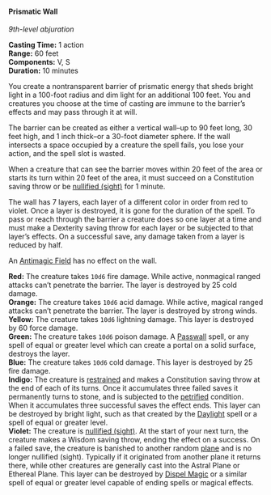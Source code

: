 #### Prismatic Wall
<!-- markdownlint-disable link-image-reference-definitions -->
[_metadata_:spell_name]:- "Prismatic Wall"
[_metadata_:spell_level]:- "9"
[_metadata_:spell_school]:- "abjuration"
[_metadata_:ritual]:- "false"
[_metadata_:casting_time_amount]:- "1"
[_metadata_:casting_time_unit]:- "action"
[_metadata_:range]:- "60 feet"
[_metadata_:target]:- "either a vertical wall which is up to 90 feet long, 30 feet high, and 1 inch thick, or a 30-foot diameter sphere"
[_metadata_:components_verbal]:- "true"
[_metadata_:components_somatic]:- "true"
[_metadata_:components_material]:- "false"
[_metadata_:duration]:- "10 minutes"
[_metadata_:concentration]:- "false"
[_metadata_:saving_throw]:- "Constitution, Dexterity"
[_metadata_:saving_throw_success]:- "avoids_effect, special"
[_metadata_:damage_formula]:- "10d6 or 0"
[_metadata_:damage_type]:- "varies"
[_metadata_:compared_to_wotc_srd_5.1]:- "mechanics_same_wording_different"
[_metadata_:compared_to_a5e_srd]:- "mechanics_different_wording_different"
<!-- markdownlint-disable-next-line no-emphasis-as-heading -->
_9th-level abjuration_

**Casting Time:** 1 action \
**Range:** 60 feet \
**Components:** V, S \
**Duration:** 10 minutes

You create a nontransparent barrier of prismatic energy that sheds bright light in a 100-foot radius and dim light for an additional 100 feet.
You and creatures you choose at the time of casting are immune to the barrier’s effects and may pass through it at will.

The barrier can be created as either a vertical wall–up to 90 feet long, 30 feet high, and 1 inch thick–or a 30-foot diameter sphere.
If the wall intersects a space occupied by a creature the spell fails, you lose your action, and the spell slot is wasted.

When a creature that can see the barrier moves within 20 feet of the area or starts its turn within 20 feet of the area, it must succeed on a Constitution saving throw or be [nullified (sight)](#Conditions_nullified) for 1 minute.

The wall has 7 layers, each layer of a different color in order from red to violet.
Once a layer is destroyed, it is gone for the duration of the spell.
To pass or reach through the barrier a creature does so one layer at a time and must make a Dexterity saving throw for each layer or be subjected to that layer’s effects.
On a successful save, any damage taken from a layer is reduced by half.

An [Antimagic Field](#Antimagic_Field_antimagic_field) has no effect on the wall.

**Red:**
The creature takes `10d6` fire damage.
While active, nonmagical ranged attacks can’t penetrate the barrier.
The layer is destroyed by 25 cold damage.
\
**Orange:**
The creature takes `10d6` acid damage.
While active, magical ranged attacks can’t penetrate the barrier.
The layer is destroyed by strong winds.
\
**Yellow:**
The creature takes `10d6` lightning damage.
This layer is destroyed by 60 force damage.
\
**Green:**
The creature takes `10d6` poison damage.
A [Passwall](#Passwall_passwall) spell, or any spell of equal or greater level which can create a portal on a solid surface, destroys the layer.
\
**Blue:**
The creature takes `10d6` cold damage.
This layer is destroyed by 25 fire damage.
\
**Indigo:**
The creature is [restrained](#Conditions_restrained) and makes a Constitution saving throw at the end of each of its turns.
Once it accumulates three failed saves it permanently turns to stone, and is subjected to the [petrified](#Conditions_petrified) condition.
When it accumulates three successful saves the effect ends.
This layer can be destroyed by bright light, such as that created by the [Daylight](#Daylight_daylight) spell or a spell of equal or greater level.
\
**Violet:**
The creature is [nullified (sight)](#Conditions_nullified).
At the start of your next turn, the creature makes a Wisdom saving throw, ending the effect on a success.
On a failed save, the creature is banished to another random [plane](#Planes_of_Existence_planes_of_existence) and is no longer nullified (sight).
Typically if it originated from another plane it returns there, while other creatures are generally cast into the Astral Plane or Ethereal Plane.
This layer can be destroyed by [Dispel Magic](#Dispel_Magic_dispel_magic) or a similar spell of equal or greater level capable of ending spells or magical effects.
